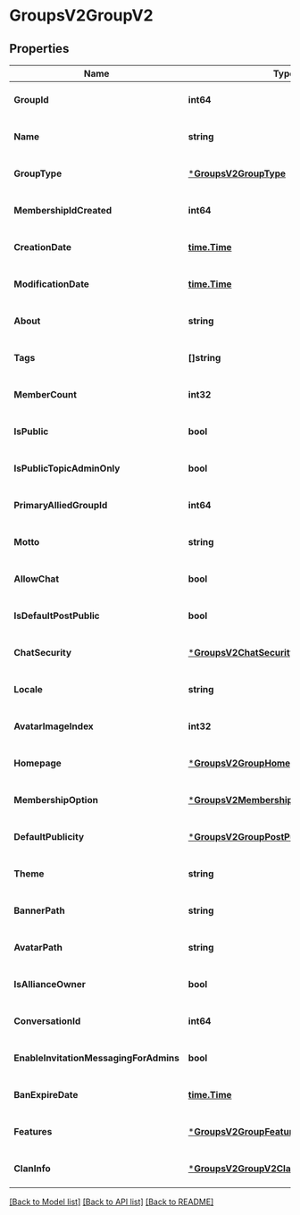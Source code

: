 # GroupsV2GroupV2

## Properties
Name | Type | Description | Notes
------------ | ------------- | ------------- | -------------
**GroupId** | **int64** |  | [optional] [default to null]
**Name** | **string** |  | [optional] [default to null]
**GroupType** | [***GroupsV2GroupType**](GroupsV2.GroupType.md) |  | [optional] [default to null]
**MembershipIdCreated** | **int64** |  | [optional] [default to null]
**CreationDate** | [**time.Time**](time.Time.md) |  | [optional] [default to null]
**ModificationDate** | [**time.Time**](time.Time.md) |  | [optional] [default to null]
**About** | **string** |  | [optional] [default to null]
**Tags** | **[]string** |  | [optional] [default to null]
**MemberCount** | **int32** |  | [optional] [default to null]
**IsPublic** | **bool** |  | [optional] [default to null]
**IsPublicTopicAdminOnly** | **bool** |  | [optional] [default to null]
**PrimaryAlliedGroupId** | **int64** |  | [optional] [default to null]
**Motto** | **string** |  | [optional] [default to null]
**AllowChat** | **bool** |  | [optional] [default to null]
**IsDefaultPostPublic** | **bool** |  | [optional] [default to null]
**ChatSecurity** | [***GroupsV2ChatSecuritySetting**](GroupsV2.ChatSecuritySetting.md) |  | [optional] [default to null]
**Locale** | **string** |  | [optional] [default to null]
**AvatarImageIndex** | **int32** |  | [optional] [default to null]
**Homepage** | [***GroupsV2GroupHomepage**](GroupsV2.GroupHomepage.md) |  | [optional] [default to null]
**MembershipOption** | [***GroupsV2MembershipOption**](GroupsV2.MembershipOption.md) |  | [optional] [default to null]
**DefaultPublicity** | [***GroupsV2GroupPostPublicity**](GroupsV2.GroupPostPublicity.md) |  | [optional] [default to null]
**Theme** | **string** |  | [optional] [default to null]
**BannerPath** | **string** |  | [optional] [default to null]
**AvatarPath** | **string** |  | [optional] [default to null]
**IsAllianceOwner** | **bool** |  | [optional] [default to null]
**ConversationId** | **int64** |  | [optional] [default to null]
**EnableInvitationMessagingForAdmins** | **bool** |  | [optional] [default to null]
**BanExpireDate** | [**time.Time**](time.Time.md) |  | [optional] [default to null]
**Features** | [***GroupsV2GroupFeatures**](GroupsV2.GroupFeatures.md) |  | [optional] [default to null]
**ClanInfo** | [***GroupsV2GroupV2ClanInfoAndInvestment**](GroupsV2.GroupV2ClanInfoAndInvestment.md) |  | [optional] [default to null]

[[Back to Model list]](../README.md#documentation-for-models) [[Back to API list]](../README.md#documentation-for-api-endpoints) [[Back to README]](../README.md)


